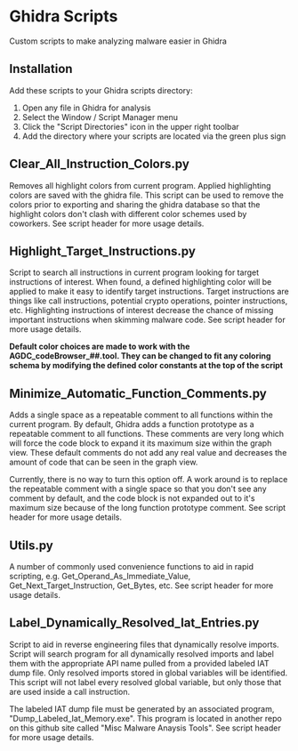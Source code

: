 # Ghidra Scripts
Custom scripts to make analyzing malware easier in Ghidra
## Installation
Add these scripts to your Ghidra scripts directory:
1. Open any file in Ghidra for analysis
2. Select the Window / Script Manager menu
3. Click the "Script Directories" icon in the upper right toolbar
4. Add the directory where your scripts are located via the green plus sign
## Clear_All_Instruction_Colors.py
Removes all highlight colors from current program.  Applied highlighting colors are saved with the ghidra file.
This script can be used to remove the colors prior to exporting and sharing the ghidra database so that the highlight colors don't clash with different color schemes used by coworkers. See script header for more usage details.
## Highlight_Target_Instructions.py
Script to search all instructions in current program looking for target instructions of interest.  When found,
a defined highlighting color will be applied to make it easy to identify target instructions.  Target instructions are things like call instructions, potential crypto operations, pointer instructions, etc.  Highlighting instructions of interest decrease the chance of missing important instructions when skimming malware code. See script header for more usage details.

**Default color choices are made to work with the AGDC_codeBrowser_##.tool.  They can be changed to fit any coloring schema by modifying the defined color constants at the top of the script**
## Minimize_Automatic_Function_Comments.py
Adds a single space as a repeatable comment to all functions within the current program.  By default, Ghidra adds a function prototype as a repeatable comment to all functions.  These comments are very long which will force the code block to expand it its maximum size within the graph view.  These default comments do not add any real value and decreases the amount of code that can be seen in the graph view.

Currently, there is no way to turn this option off.  A work around is to replace the repeatable comment with a single space so that you don't see any comment by default, and the code block is not expanded out to 
it's maximum size because of the long function prototype comment. See script header for more usage details.
## Utils.py
A number of commonly used convenience functions to aid in rapid scripting, e.g. Get_Operand_As_Immediate_Value, Get_Next_Target_Instruction, Get_Bytes, etc. See script header for more usage details.
## Label_Dynamically_Resolved_Iat_Entries.py
Script to aid in reverse engineering files that dynamically resolve imports. Script will search program for all dynamically resolved imports and label them with the appropriate API name pulled from a provided labeled IAT dump file.  Only resolved imports stored in global variables will be identified. This script will not label every resolved global variable, but only those that are used inside a call instruction.

The labeled IAT dump file must be generated by an associated program, "Dump_Labeled_Iat_Memory.exe". This program is located in another repo on this github site called "Misc Malware Anaysis Tools".  See script header for more usage details.


